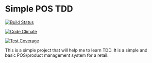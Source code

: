 # Simple POS TDD

[![Build Status](https://travis-ci.org/lsamayoa/tdd-simple-pos.svg?branch=master)](https://travis-ci.org/lsamayoa/tdd-simple-pos)

[![Code Climate](https://codeclimate.com/github/lsamayoa/tdd-simple-pos/badges/gpa.svg)](https://codeclimate.com/github/lsamayoa/tdd-simple-pos)

[![Test Coverage](https://codeclimate.com/github/lsamayoa/tdd-simple-pos/badges/coverage.svg)](https://codeclimate.com/github/lsamayoa/tdd-simple-pos)

This is a simple project that will help me to learn TDD.
It is a simple and basic POS/product management system for a retail.

